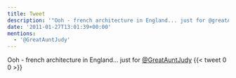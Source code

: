 ```yaml
---
title: Tweet
description: '"Ooh - french architecture in England... just for @greatAuntJudy "'
date: '2011-01-27T13:01:39+00:00'
mentions:
  - '@GreatAuntJudy'
---
```

Ooh - french architecture in England... just for [@GreatAuntJudy](https://twitter.com/@GreatAuntJudy) 
      {{< tweet 0 0 >}}
    
